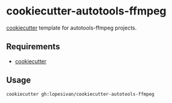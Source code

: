 # cookiecutter-autotools-ffmpeg

[cookiecutter](https://github.com/lopesivan/cookiecutter-autotools-ffmpeg) template for autotools-ffmpeg projects.

## Requirements
- [cookiecutter](https://github.com/cookiecutter/cookiecutter)

## Usage

```
cookiecutter gh:lopesivan/cookiecutter-autotools-ffmpeg
```
